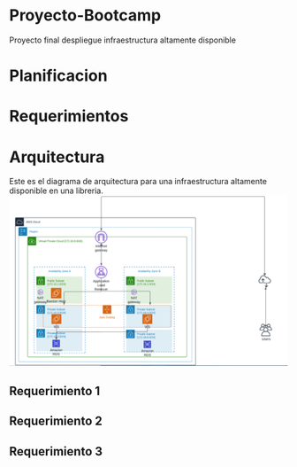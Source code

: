 # Proyecto-Bootcamp
Proyecto final despliegue infraestructura altamente disponible
# Planificacion
# Requerimientos
# Arquitectura
Este es el diagrama de arquitectura para una infraestructura altamente disponible en una libreria.
![arquitectura nube](images/arquitecturanube.PNG)
## Requerimiento 1
## Requerimiento 2
## Requerimiento 3
